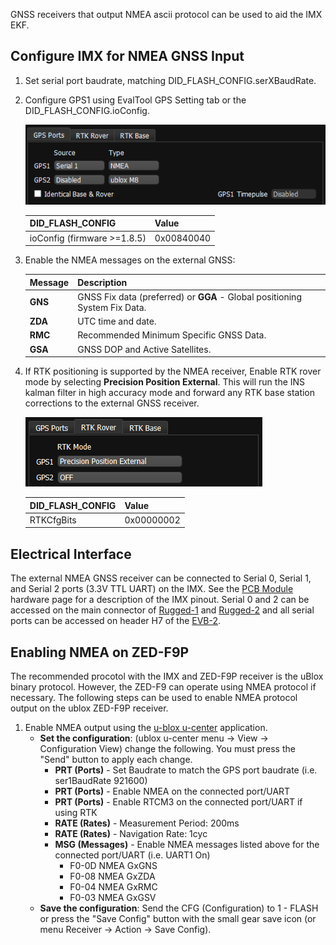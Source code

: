 GNSS receivers that output NMEA ascii protocol can be used to aid the IMX EKF.

## Configure IMX for NMEA GNSS Input

1. Set serial port baudrate, matching DID_FLASH_CONFIG.serXBaudRate.

2. Configure GPS1 using EvalTool GPS Setting tab or the DID_FLASH_CONFIG.ioConfig. 

   ![EvalTool GPS NMEA](images/evaltool_gps_nmea.png)

   | DID_FLASH_CONFIG            | Value      |
   | --------------------------- | ---------- |
   | ioConfig (firmware >=1.8.5) | 0x00840040 |

3. Enable the NMEA messages on the external GNSS:

   | Message | Description                                                  |
   | ------- | ------------------------------------------------------------ |
   | **GNS** | GNSS Fix data (preferred) or **GGA** - Global positioning System Fix Data. |
   | **ZDA** | UTC time and date.                                           |
   | **RMC** | Recommended Minimum Specific GNSS Data.      |
   | **GSA** | GNSS DOP and Active Satellites.          |

4. If RTK positioning is supported by the NMEA receiver, Enable RTK rover mode by selecting **Precision Position External**.  This will run the INS kalman filter in high accuracy mode and forward any RTK base station corrections to the external GNSS receiver. 

   ![](images/evaltool_gps_f9p_rover.png)

   | DID_FLASH_CONFIG | Value      |
   | ---------------- | ---------- |
   | RTKCfgBits       | 0x00000002 |

## Electrical Interface

The external NMEA GNSS receiver can be connected to Serial 0, Serial 1, and Serial 2 ports (3.3V TTL UART) on the IMX.  See the [PCB Module](../../hardware/module_imx5/) hardware page for a description of the IMX pinout.  Serial 0 and 2 can be accessed on the main connector of [Rugged-1](../../hardware/rugged1/) and [Rugged-2](../../hardware/rugged2/) and all serial ports can be accessed on header H7 of the [EVB-2](../../hardware/EVB2/). 

## Enabling NMEA on ZED-F9P

The recommended procotol with the IMX and ZED-F9P receiver is the uBlox binary protocol.  However, the ZED-F9 can operate using NMEA protocol if necessary.  The following steps can be used to enable NMEA protocol output on the ublox ZED-F9P receiver. 

1. Enable NMEA output using the [u-blox u-center]( https://www.u-blox.com/en/product/u-center ) application.  
   - **Set the configuration**: (ublox u-center menu -> View -> Configuration View) change the following.  You must press the "Send" button to apply each change.
     - **PRT (Ports)** - Set Baudrate to match the GPS port baudrate (i.e. ser1BaudRate 921600)
     - **PRT (Ports)** - Enable NMEA on the connected port/UART
     - **PRT (Ports)** - Enable RTCM3 on the connected port/UART if using RTK
     - **RATE (Rates)** - Measurement Period: 200ms
     - **RATE (Rates)** - Navigation Rate: 1cyc
     - **MSG (Messages)** - Enable NMEA messages listed above for the connected port/UART (i.e. UART1 On)
       - F0-0D NMEA GxGNS
       - F0-08 NMEA GxZDA
       - F0-04 NMEA GxRMC
       - F0-03 NMEA GxGSV
   - **Save the configuration**: Send the CFG (Configuration) to 1 - FLASH or press the "Save Config" button with the small gear save icon (or menu Receiver -> Action -> Save Config).
